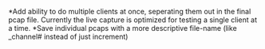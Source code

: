 *Add ability to do multiple clients at once, seperating them out in the final pcap file. Currently the live capture is optimized for testing a single client at a time.
*Save individual pcaps with a more descriptive file-name (like _channel# instead of just increment)

